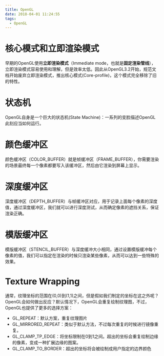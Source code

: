 ```yaml
---
title: OpenGL
date: 2018-04-01 11:24:55
tags:
  - OpenGL
---
```

# 核心模式和立即渲染模式
早期的OpenGL使用**立即渲染模式**（Immediate mode，也就是**固定渲染管线**），立即渲染模式容易使用和理解，但是效率太低。因此从OpenGL3.2开始，规范文档开始废弃立即渲染模式，推出核心模式(Core-profile)，这个模式完全移除了旧的特性。
# 状态机
OpenGL自身是一个巨大的状态机(State Machine)：一系列的变脸描述OpenGL此刻应当如何运行。
# 颜色缓冲区

颜色缓冲区（COLOR_BUFFER）就是帧缓冲区（FRAME_BUFFER），你需要渲染的场景最终每一个像素都要写入该缓冲区，然后由它渲染到屏幕上显示。

# 深度缓冲区

深度缓冲区（DEPTH_BUFFER）与帧缓冲区对应，用于记录上面每个像素的深度值，通过深度缓冲区，我们就可以进行深度测试，从而确定像素的遮挡关系，保证渲染正确。

# 模版缓冲区

模版缓冲区（STENCIL_BUFFER）与深度缓冲大小相同，通过设置模版缓冲每个像素的值，我们可以指定在渲染的时候只渲染某些像素，从而可以达到一些特殊的效果。

# Texture Wrapping

通常，纹理坐标的范围在(0,0)到(1,1)之间，但是假如我们制定的坐标在这之外呢？
OpenGL会如何做出反应？默认情况下，OpenGL会重复绘制纹理图，不过，OpenGL也提供了更多的选择方案：

- GL_REPEAT：默认方案，重复纹理图片
- GL_MIRRORED_REPEAT：类似于默认方法，不过每次重复的时候进行镜像重复。
- GL_CLAMP_TP_EDGE：将坐标限制在0到1之间。超出的坐标会重复绘制边缘的像素，变成一种扩展边缘的图案。
- GL_CLAMP_TO_BORDER：超出的坐标将会被绘制成用户指定的边界颜色

